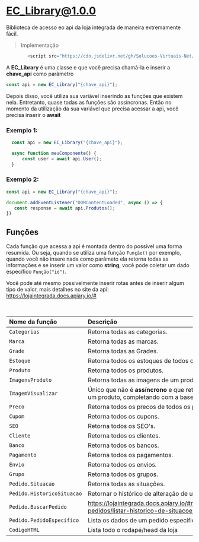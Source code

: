 # EC_Library@1.0.0

Biblioteca de acesso eo api da loja integrada de maneira extremamente fácil.

> Implementação
```javascript
        <script src="https://cdn.jsdelivr.net/gh/Solucoes-Virtuais-Net/EasyCommLib/Library/EC_Library/EC_Library%401.0.0.js"></script>
```


 A **EC_Library** é uma classe e que você precisa chamá-la e inserir a **chave_api** como parâmetro 
  ```javascript
 const api = new EC_Library("{chave_api}");
 ```

 Depois disso, você utiliza sua variável inserindo as funções que existem nela. Entretanto, quase todas as funções são assíncronas. Então no momento da utilização da sua variável que precisa acessar a api, você precisa inserir o **await**

 ### Exemplo 1:
  ```javascript
    const api = new EC_Library("{chave_api}");

    async function meuComponente() {
        const user = await api.User();
    }
 ```

 ### Exemplo 2:
 ```javascript
 const api = new EC_Library("{chave_api}");

 document.addEventListener("DOMContentLoaded", async () => {
    const response = await api.Produtos();  
})
 ```


## Funções

Cada função que acessa a api é montada dentro do possível uma forma resumida. Ou seja, quando se utiliza uma função `Função()` por exemplo, quando você não insere nada como parâmeto ela retorna todas as informações e se inserir um valor como **string**, você pode coletar um dado específico `Função("id")`.

Você pode até mesmo possívelmente inserir rotas antes de inserir algum tipo de valor, mais detalhes no site da api: https://lojaintegrada.docs.apiary.io/#

<br>

 | Nome da função             | Descrição                                                                                              |
 | :------------------------- | :----------------------------------------------------------------------------------------------------- |
 | `Categorias`               | Retorna todas as categorias.                                                                           |
 | `Marca`                    | Retorna todas as marcas.                                                                               |
 | `Grade`                    | Retorna todas as Grades.                                                                               |
 | `Estoque`                  | Retorna todos os estoques de todos os produtos.                                                        |
 | `Produto`                  | Retorna todos os produtos.                                                                             |
 | `ImagensProduto`           | Retorna todas as imagens de um produto.                                                                |
 | `ImagemVisualizar`         | Único que não é **assíncrono** e que retorna a url da imagem de um produto, completando com a baseUrl. |
 | `Preco`                    | Retorna todos os precos de todos os produtos.                                                          |
 | `Cupom`                    | Retorna todos os cupons.                                                                               |
 | `SEO`                      | Retorna todos os SEO's.                                                                                |
 | `Cliente`                  | Retorna todos os clientes.                                                                             |
 | `Banco`                    | Retorna todos os bancos.                                                                               |
 | `Pagamento`                | Retorna todos os pagamentos.                                                                           |
 | `Envio`                    | Retorna todos os envios.                                                                               |
 | `Grupo`                    | Retorna todos os grupos.                                                                               |
 | `Pedido.Situacao`          | Retorna todas as situações.                                                                            |
 | `Pedido.HistoricoSituacao` | Retornar o histórico de alteração de um pedido.                                                        |
 | `Pedido.BuscarPedido`      | https://lojaintegrada.docs.apiary.io/#reference/pedido/buscar-pedidos/listar-historico-de-situacoes    |
 | `Pedido.PedidoEspecifico`  | Lista os dados de um pedido específico.                                                                |
 | `CodigoHTML`               | Lista todo o rodapé/head da loja                                                                       |